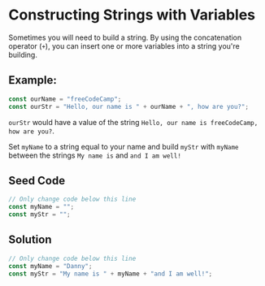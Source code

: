 # Constructing Strings with Variables

Sometimes you will need to build a string. By using the concatenation operator (`+`), you can insert one or more variables into a string you're building.

## Example:

```javascript
const ourName = "freeCodeCamp";
const ourStr = "Hello, our name is " + ourName + ", how are you?";
```

`ourStr` would have a value of the string `Hello, our name is freeCodeCamp, how are you?`.

Set `myName` to a string equal to your name and build `myStr` with `myName` between the strings `My name is` and `and I am well!`

## Seed Code

```javascript
// Only change code below this line
const myName = "";
const myStr = "";
```

## Solution

```javascript
// Only change code below this line
const myName = "Danny";
const myStr = "My name is " + myName + "and I am well!";
```
